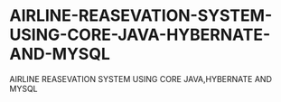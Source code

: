 # AIRLINE-REASEVATION-SYSTEM-USING-CORE-JAVA-HYBERNATE-AND-MYSQL
AIRLINE REASEVATION SYSTEM USING CORE JAVA,HYBERNATE AND MYSQL

